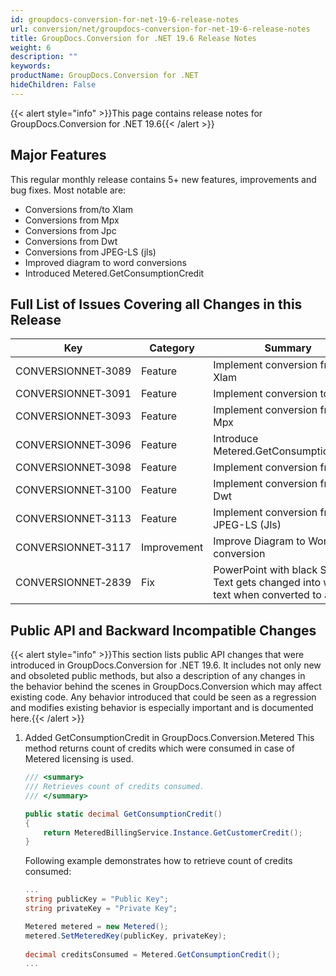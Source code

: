 ```yaml
---
id: groupdocs-conversion-for-net-19-6-release-notes
url: conversion/net/groupdocs-conversion-for-net-19-6-release-notes
title: GroupDocs.Conversion for .NET 19.6 Release Notes
weight: 6
description: ""
keywords: 
productName: GroupDocs.Conversion for .NET
hideChildren: False
---
```

{{< alert style="info" >}}This page contains release notes for GroupDocs.Conversion for .NET 19.6{{< /alert >}}

## Major Features

This regular monthly release contains 5+ new features, improvements and bug fixes. Most notable are: 

*   Conversions from/to Xlam
*   Conversions from Mpx
*   Conversions from Jpc
*   Conversions from Dwt
*   Conversions from JPEG-LS (jls)
*   Improved diagram to word conversions
*   Introduced Metered.GetConsumptionCredit

## Full List of Issues Covering all Changes in this Release

| Key | Category | Summary |
| --- | --- | --- |
| CONVERSIONNET&#8209;3089 | Feature | Implement conversion from Xlam |
| CONVERSIONNET&#8209;3091 | Feature | Implement conversion to Xlam |
| CONVERSIONNET&#8209;3093 | Feature | Implement conversion from Mpx |
| CONVERSIONNET&#8209;3096 | Feature | Introduce Metered.GetConsumptionCredit |
| CONVERSIONNET&#8209;3098 | Feature | Implement conversion from Jpc |
| CONVERSIONNET&#8209;3100 | Feature | Implement conversion from Dwt |
| CONVERSIONNET&#8209;3113 | Feature | Implement conversion from JPEG-LS (Jls) |
| CONVERSIONNET&#8209;3117 | Improvement | Improve Diagram to Word conversion |
| CONVERSIONNET&#8209;2839 | Fix | PowerPoint with black SmartArt Text gets changed into white text when converted to a PDF |

## Public API and Backward Incompatible Changes

{{< alert style="info" >}}This section lists public API changes that were introduced in GroupDocs.Conversion for .NET 19.6. It includes not only new and obsoleted public methods, but also a description of any changes in the behavior behind the scenes in GroupDocs.Conversion which may affect existing code. Any behavior introduced that could be seen as a regression and modifies existing behavior is especially important and is documented here.{{< /alert >}}

1.  Added GetConsumptionCredit in GroupDocs.Conversion.Metered
    This method returns count of credits which were consumed in case of Metered licensing is used.
    
    ```csharp
    /// <summary>
    /// Retrieves count of credits consumed.
    /// </summary>
    
    public static decimal GetConsumptionCredit()
    {
        return MeteredBillingService.Instance.GetCustomerCredit();
    }
    ```
    
    Following example demonstrates how to retrieve count of credits consumed:
    
    ```csharp
    ...
    string publicKey = "Public Key";
    string privateKey = "Private Key";
    
    Metered metered = new Metered();
    metered.SetMeteredKey(publicKey, privateKey);
     
    decimal creditsConsumed = Metered.GetConsumptionCredit();
    ...
    ```
